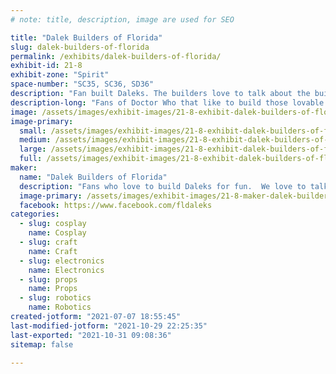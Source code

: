 ```yaml
---
# note: title, description, image are used for SEO

title: "Dalek Builders of Florida"
slug: dalek-builders-of-florida
permalink: /exhibits/dalek-builders-of-florida/
exhibit-id: 21-8
exhibit-zone: "Spirit"
space-number: "SC35, SC36, SD36"
description: "Fan built Daleks. The builders love to talk about the build process."
description-long: "Fans of Doctor Who that like to build those lovable villains, the Daleks.  Some are fully motorized and some are bare bones.  Come see us and find out what it takes to build one. Or just come and see what Daleks are all about.  The builders will talk to anyone about any or all of the build process."
image: /assets/images/exhibit-images/21-8-exhibit-dalek-builders-of-florida-dalek1-large.jpg
image-primary: 
  small: /assets/images/exhibit-images/21-8-exhibit-dalek-builders-of-florida-dalek1-small.jpg
  medium: /assets/images/exhibit-images/21-8-exhibit-dalek-builders-of-florida-dalek1-medium.jpg
  large: /assets/images/exhibit-images/21-8-exhibit-dalek-builders-of-florida-dalek1-large.jpg
  full: /assets/images/exhibit-images/21-8-exhibit-dalek-builders-of-florida-dalek1-full.jpg
maker: 
  name: "Dalek Builders of Florida"
  description: "Fans who love to build Daleks for fun.  We love to talk to bring our Daleks out and talk to anyone about the build process."
  image-primary: /assets/images/exhibit-images/21-8-maker-dalek-builders-of-florida-dalek-builders-v3-01-medium.jpg
  facebook: https://www.facebook.com/fldaleks
categories: 
  - slug: cosplay
    name: Cosplay
  - slug: craft
    name: Craft
  - slug: electronics
    name: Electronics
  - slug: props
    name: Props
  - slug: robotics
    name: Robotics
created-jotform: "2021-07-07 18:55:45"
last-modified-jotform: "2021-10-29 22:25:35"
last-exported: "2021-10-31 09:08:36"
sitemap: false

---
```

